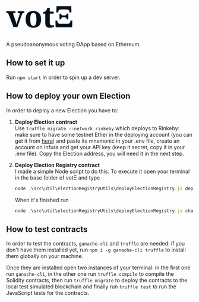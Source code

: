 <div style="color: #02111b; font-family: 'Constantia', 'serif'; font-weight: bold; font-size: 5rem;">votΞ</div>

A pseudoanonymous voting ĐApp based on Ethereum.

## How to set it up

Run `npm start` in order to spin up a dev server.

## How to deploy your own Election

In order to deploy a new Election you have to:

1. **Deploy Election contract**
   <br/>
   Use `truffle migrate --network rinkeby` which deploys to Rinkeby: make sure to have some testnet Ether in the deploying account (you can get it from [here](https://faucet.rinkeby.io/)) and paste its mnemonic in your .env file, create an account on Infura and get your API key (keep it secret, copy it in your .env file).
   Copy the Election address, you will need it in the next step.

2. **Deploy Election Registry contract**
   <br/>
   I made a simple Node script to do this. To execute it open your terminal in the base folder of votΞ and type

   ```javascript
   node .\src\util\electionRegistryUtils\deployElectionRegistry.js deployRegistry
   ```

   When it's finished run

   ```javascript
   node .\src\util\electionRegistryUtils\deployElectionRegistry.js changeBackend --newBackend yourElectionContractAddress
   ```

## How to test contracts

In order to test the contracts, `ganache-cli` and `truffle` are needed: if you don't have them installed yet, run `npm i -g ganache-cli truffle` to install them globally on your machine.

Once they are installed open two instances of your terminal: in the first one run `ganache-cli`, in the other one run `truffle compile` to compile the Solidity contracts, then run `truffle migrate` to deploy the contracts to the local test simulated blockchain and finally run `truffle test` to run the JavaScript tests for the contracts.
